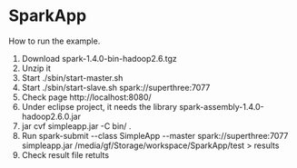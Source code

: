 # SparkApp

How to run the example.

1. Download spark-1.4.0-bin-hadoop2.6.tgz
2. Unzip it
3. Start ./sbin/start-master.sh
4. Start ./sbin/start-slave.sh spark://superthree:7077
5. Check page http://localhost:8080/
6. Under eclipse project, it needs the library spark-assembly-1.4.0-hadoop2.6.0.jar
7. jar cvf simpleapp.jar -C bin/ .
8. Run spark-submit --class SimpleApp --master  spark://superthree:7077  simpleapp.jar /media/gf/Storage/workspace/SparkApp/test > results
9. Check result file retults
